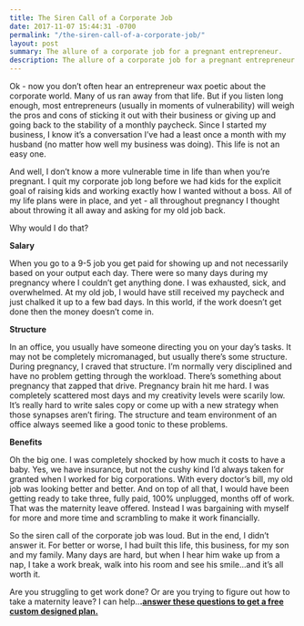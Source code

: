 ```yaml
---
title: The Siren Call of a Corporate Job
date: 2017-11-07 15:44:31 -0700
permalink: "/the-siren-call-of-a-corporate-job/"
layout: post
summary: The allure of a corporate job for a pregnant entrepreneur.
description: The allure of a corporate job for a pregnant entrepreneur.
---
```

Ok - now you don’t often hear an entrepreneur wax poetic about the corporate world. Many of us ran away from that life. But if you listen long enough, most entrepreneurs (usually in moments of vulnerability) will weigh the pros and cons of sticking it out with their business or giving up and going back to the stability of a monthly paycheck. Since I started my business, I know it’s a conversation I’ve had a least once a month with my husband (no matter how well my business was doing). This life is not an easy one.

And well, I don’t know a more vulnerable time in life than when you’re pregnant. I quit my corporate job long before we had kids for the explicit goal of raising kids and working exactly how I wanted without a boss. All of my life plans were in place, and yet - all throughout pregnancy I thought about throwing it all away and asking for my old job back. 

Why would I do that?

**Salary**

When you go to a 9-5 job you get paid for showing up and not necessarily based on your output each day. There were so many days during my pregnancy where I couldn’t get anything done. I was exhausted, sick, and overwhelmed. At my old job, I would have still received my paycheck and just chalked it up to a few bad days. In this world, if the work doesn’t get done then the money doesn’t come in. 

**Structure**

In an office, you usually have someone directing you on your day’s tasks. It may not be completely micromanaged, but usually there’s some structure. During pregnancy, I craved that structure. I’m normally very disciplined and have no problem getting through the workload. There’s something about pregnancy that zapped that drive. Pregnancy brain hit me hard. I was completely scattered most days and my creativity levels were scarily low. It’s really hard to write sales copy or come up with a new strategy when those synapses aren’t firing. The structure and team environment of an office always seemed like a good tonic to these problems.

**Benefits**

Oh the big one. I was completely shocked by how much it costs to have a baby. Yes, we have insurance, but not the cushy kind I’d always taken for granted when I worked for big corporations. With every doctor’s bill, my old job was looking better and better. And on top of all that, I would have been getting ready to take three, fully paid, 100% unplugged, months off of work. That was the maternity leave offered. Instead I was bargaining with myself for more and more time and scrambling to make it work financially.

So the siren call of the corporate job was loud. But in the end, I didn’t answer it. For better or worse, I had built this life, this business, for my son and my family. Many days are hard, but when I hear him wake up from a nap, I take a work break, walk into his room and see his smile...and it’s all worth it.

Are you struggling to get work done? Or are you trying to figure out how to take a maternity leave? I can help..**.**[**answer these questions to get a free custom designed plan.**](https://www.facebook.com/nestingyourbusiness/app/511020759042593/)